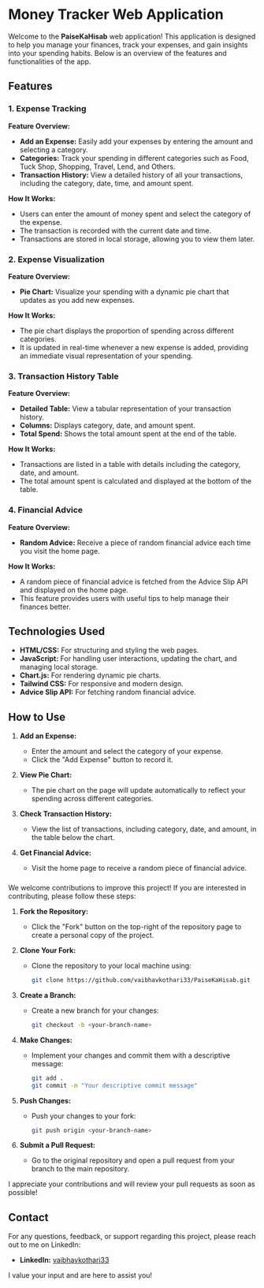 # Money Tracker Web Application

Welcome to the **PaiseKaHisab** web application! This application is designed to help you manage your finances, track your expenses, and gain insights into your spending habits. Below is an overview of the features and functionalities of the app.

## Features

### 1. Expense Tracking

**Feature Overview:**
- **Add an Expense:** Easily add your expenses by entering the amount and selecting a category.
- **Categories:** Track your spending in different categories such as Food, Tuck Shop, Shopping, Travel, Lend, and Others.
- **Transaction History:** View a detailed history of all your transactions, including the category, date, time, and amount spent.

**How It Works:**
- Users can enter the amount of money spent and select the category of the expense.
- The transaction is recorded with the current date and time.
- Transactions are stored in local storage, allowing you to view them later.

### 2. Expense Visualization

**Feature Overview:**
- **Pie Chart:** Visualize your spending with a dynamic pie chart that updates as you add new expenses.

**How It Works:**
- The pie chart displays the proportion of spending across different categories.
- It is updated in real-time whenever a new expense is added, providing an immediate visual representation of your spending.

### 3. Transaction History Table

**Feature Overview:**
- **Detailed Table:** View a tabular representation of your transaction history.
- **Columns:** Displays category, date, and amount spent.
- **Total Spend:** Shows the total amount spent at the end of the table.

**How It Works:**
- Transactions are listed in a table with details including the category, date, and amount.
- The total amount spent is calculated and displayed at the bottom of the table.

### 4. Financial Advice

**Feature Overview:**
- **Random Advice:** Receive a piece of random financial advice each time you visit the home page.

**How It Works:**
- A random piece of financial advice is fetched from the Advice Slip API and displayed on the home page.
- This feature provides users with useful tips to help manage their finances better.

## Technologies Used

- **HTML/CSS:** For structuring and styling the web pages.
- **JavaScript:** For handling user interactions, updating the chart, and managing local storage.
- **Chart.js:** For rendering dynamic pie charts.
- **Tailwind CSS:** For responsive and modern design.
- **Advice Slip API:** For fetching random financial advice.

## How to Use

1. **Add an Expense:**
   - Enter the amount and select the category of your expense.
   - Click the "Add Expense" button to record it.

2. **View Pie Chart:**
   - The pie chart on the page will update automatically to reflect your spending across different categories.

3. **Check Transaction History:**
   - View the list of transactions, including category, date, and amount, in the table below the chart.

4. **Get Financial Advice:**
   - Visit the home page to receive a random piece of financial advice.
###
We welcome contributions to improve this project! If you are interested in contributing, please follow these steps:

1. **Fork the Repository:**
   - Click the "Fork" button on the top-right of the repository page to create a personal copy of the project.

2. **Clone Your Fork:**
   - Clone the repository to your local machine using:

     ```bash
     git clone https://github.com/vaibhavkothari33/PaiseKaHisab.git
     ```

3. **Create a Branch:**
   - Create a new branch for your changes:

     ```bash
     git checkout -b <your-branch-name>
     ```

4. **Make Changes:**
   - Implement your changes and commit them with a descriptive message:

     ```bash
     git add .
     git commit -m "Your descriptive commit message"
     ```

5. **Push Changes:**
   - Push your changes to your fork:

     ```bash
     git push origin <your-branch-name>
     ```

6. **Submit a Pull Request:**
   - Go to the original repository and open a pull request from your branch to the main repository.

I appreciate your contributions and will review your pull requests as soon as possible!

## Contact

For any questions, feedback, or support regarding this project, please reach out to me on LinkedIn:

- **LinkedIn:** [vaibhavkothari33](https://www.linkedin.com/in/vaibhavkothari33)

I value your input and are here to assist you!
